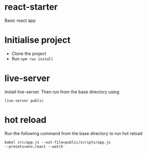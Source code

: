 # react-starter

Basic react app

# Initialise project

- Clone the project
- Run <code>npm run install</code>

# live-server

Install live-server. Then run from the base directory using

<code>live-server public</code>

# hot reload

Run the following command from the base directory to run hot reload

<code>babel src/app.js --out-file=public/scripts/app.js --presets=env,react --watch</code>
